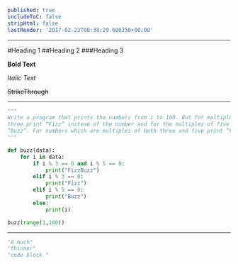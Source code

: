 ```yaml
published: true
includeToC: false
stripHtml: false
lastRender: '2017-02-23T00:38:29.688250+00:00'

```
---
#Heading 1
##Heading 2
###Heading 3

**Bold Text**

*Italic Text*

~~StrikeThrough~~

---

```python
"""
Write a program that prints the numbers from 1 to 100. But for multiples of
three print “Fizz” instead of the number and for the multiples of five print
“Buzz”. For numbers which are multiples of both three and five print “FizzBuzz”.
"""

def buzz(data):
    for i in data:
        if i % 3 == 0 and i % 5 == 0:
            print("FizzBuzz")
        elif i % 3 == 0:
            print("Fizz")
        elif i % 5 == 0:
            print("Buzz")
        else:
            print(i)

buzz(range(1,100))

```
---
```python
"A much"
"thinner"
"code block."

```
